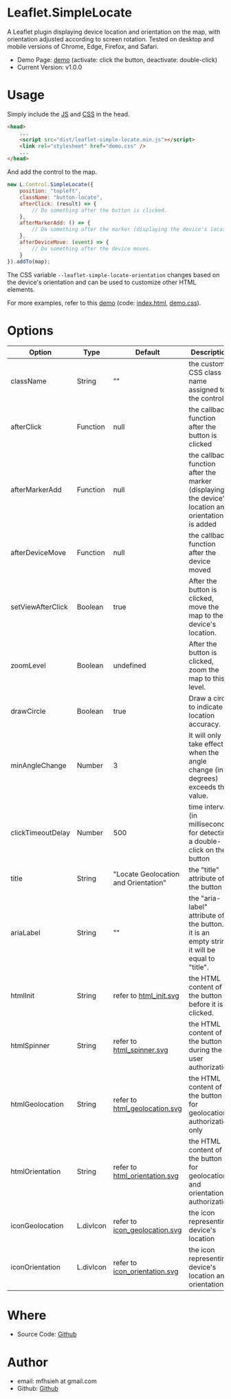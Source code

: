 Leaflet.SimpleLocate
=

A Leaflet plugin displaying device location and orientation on the map, with orientation adjusted according to screen rotation. Tested on desktop and mobile versions of Chrome, Edge, Firefox, and Safari.

* Demo Page: [demo](https://mfhsieh.github.io/leaflet-simple-locate/) (activate: click the button, deactivate: double-click)
* Current Version: v1.0.0


# Usage

Simply include the [JS](dist/leaflet-simple-locate.min.js) and [CSS](examples/demo.css) in the head.

```html
<head>
    ...
    <script src="dist/leaflet-simple-locate.min.js"></script>
    <link rel="stylesheet" href="demo.css" />
    ...
</head>
```

And add the control to the map.

```js
new L.Control.SimpleLocate({
    position: "topleft",
    className: "button-locate",
    afterClick: (result) => {
        // Do something after the button is clicked.
    },
    afterMarkerAdd: () => {
        // Do something after the marker (displaying the device's location and orientation) is added.
    },
    afterDeviceMove: (event) => {
        // Do something after the device moves.
    }
}).addTo(map);
```

The CSS variable `--leaflet-simple-locate-orientation` changes based on the device's orientation and can be used to customize other HTML elements.

For more examples, refer to this [demo](https://mfhsieh.github.io/leaflet-simple-locate/) (code: [index.html](index.html), [demo.css](examples/demo.css)).


# Options

| Option            | Type      | Default                                                                                                        | Description                                                                                        |
| ----------------- | --------- | -------------------------------------------------------------------------------------------------------------- | -------------------------------------------------------------------------------------------------- |
| className         | String    | ""                                                                                                             | the custom CSS class name assigned to the control                                                  |
| afterClick        | Function  | null                                                                                                           | the callback function after the button is clicked                                                  |
| afterMarkerAdd    | Function  | null                                                                                                           | the callback function after the marker (displaying the device's location and orientation) is added |
| afterDeviceMove   | Function  | null                                                                                                           | the callback function after the device moved                                                       |
| setViewAfterClick | Boolean   | true                                                                                                           | After the button is clicked, move the map to the device's location.                                |
| zoomLevel         | Boolean   | undefined                                                                                                      | After the button is clicked, zoom the map to this level.                                           |
| drawCircle        | Boolean   | true                                                                                                           | Draw a circle to indicate location accuracy.                                                       |
| minAngleChange    | Number    | 3                                                                                                              | It will only take effect when the angle change (in degrees) exceeds this value.                    |
| clickTimeoutDelay | Number    | 500                                                                                                            | time interval (in milliseconds) for detecting a double-click on the button                         |
| title             | String    | "Locate Geolocation and Orientation"                                                                           | the "title" attribute of the button                                                                |
| ariaLabel         | String    | ""                                                                                                             | the "aria-label" attribute of the button. If it is an empty string, it will be equal to "title".   |
| htmlInit          | String    | refer to [html_init.svg](images/html_init.svg)               | the HTML content of the button before it is clicked.                                               |
| htmlSpinner       | String    | refer to [html_spinner.svg](images/html_spinner.svg)         | the HTML content of the button during the user authorization                                       |
| htmlGeolocation   | String    | refer to [html_geolocation.svg](images/html_geolocation.svg) | the HTML content of the button for geolocation authorization only                                  |
| htmlOrientation   | String    | refer to [html_orientation.svg](images/html_orientation.svg) | the HTML content of the button for geolocation and orientation authorization                       |
| iconGeolocation   | L.divIcon | refer to [icon_geolocation.svg](images/icon_geolocation.svg) | the icon representing device's location                                                            |
| iconOrientation   | L.divIcon | refer to [icon_orientation.svg](images/icon_orientation.svg) | the icon representing device's location and orientation                                            |

# Where

* Source Code: [Github](https://github.com/mfhsieh/leaflet-simple-locate)


# Author

* email: mfhsieh at gmail.com
* Github: [Github](https://github.com/mfhsieh/)
